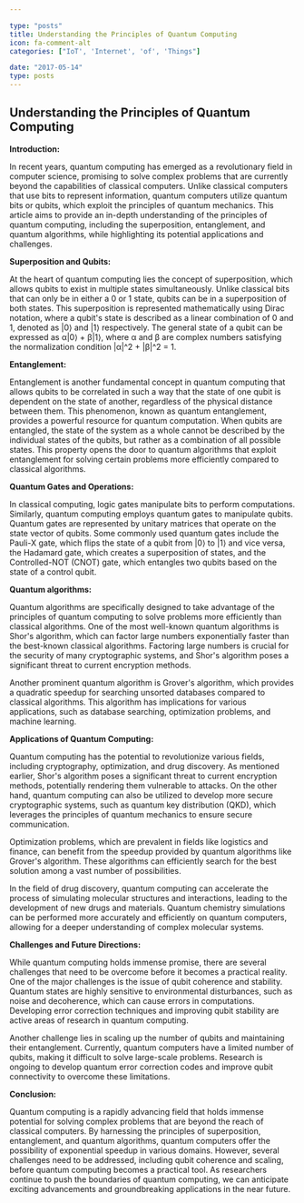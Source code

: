 ```yaml
---

type: "posts"
title: Understanding the Principles of Quantum Computing
icon: fa-comment-alt
categories: ["IoT', 'Internet', 'of', 'Things"]

date: "2017-05-14"
type: posts
---
```





## Understanding the Principles of Quantum Computing

**Introduction:**

In recent years, quantum computing has emerged as a revolutionary field in computer science, promising to solve complex problems that are currently beyond the capabilities of classical computers. Unlike classical computers that use bits to represent information, quantum computers utilize quantum bits or qubits, which exploit the principles of quantum mechanics. This article aims to provide an in-depth understanding of the principles of quantum computing, including the superposition, entanglement, and quantum algorithms, while highlighting its potential applications and challenges.

**Superposition and Qubits:**

At the heart of quantum computing lies the concept of superposition, which allows qubits to exist in multiple states simultaneously. Unlike classical bits that can only be in either a 0 or 1 state, qubits can be in a superposition of both states. This superposition is represented mathematically using Dirac notation, where a qubit's state is described as a linear combination of 0 and 1, denoted as |0⟩ and |1⟩ respectively. The general state of a qubit can be expressed as α|0⟩ + β|1⟩, where α and β are complex numbers satisfying the normalization condition |α|^2 + |β|^2 = 1.

**Entanglement:**

Entanglement is another fundamental concept in quantum computing that allows qubits to be correlated in such a way that the state of one qubit is dependent on the state of another, regardless of the physical distance between them. This phenomenon, known as quantum entanglement, provides a powerful resource for quantum computation. When qubits are entangled, the state of the system as a whole cannot be described by the individual states of the qubits, but rather as a combination of all possible states. This property opens the door to quantum algorithms that exploit entanglement for solving certain problems more efficiently compared to classical algorithms.

**Quantum Gates and Operations:**

In classical computing, logic gates manipulate bits to perform computations. Similarly, quantum computing employs quantum gates to manipulate qubits. Quantum gates are represented by unitary matrices that operate on the state vector of qubits. Some commonly used quantum gates include the Pauli-X gate, which flips the state of a qubit from |0⟩ to |1⟩ and vice versa, the Hadamard gate, which creates a superposition of states, and the Controlled-NOT (CNOT) gate, which entangles two qubits based on the state of a control qubit.

**Quantum algorithms:**

Quantum algorithms are specifically designed to take advantage of the principles of quantum computing to solve problems more efficiently than classical algorithms. One of the most well-known quantum algorithms is Shor's algorithm, which can factor large numbers exponentially faster than the best-known classical algorithms. Factoring large numbers is crucial for the security of many cryptographic systems, and Shor's algorithm poses a significant threat to current encryption methods.

Another prominent quantum algorithm is Grover's algorithm, which provides a quadratic speedup for searching unsorted databases compared to classical algorithms. This algorithm has implications for various applications, such as database searching, optimization problems, and machine learning.

**Applications of Quantum Computing:**

Quantum computing has the potential to revolutionize various fields, including cryptography, optimization, and drug discovery. As mentioned earlier, Shor's algorithm poses a significant threat to current encryption methods, potentially rendering them vulnerable to attacks. On the other hand, quantum computing can also be utilized to develop more secure cryptographic systems, such as quantum key distribution (QKD), which leverages the principles of quantum mechanics to ensure secure communication.

Optimization problems, which are prevalent in fields like logistics and finance, can benefit from the speedup provided by quantum algorithms like Grover's algorithm. These algorithms can efficiently search for the best solution among a vast number of possibilities.

In the field of drug discovery, quantum computing can accelerate the process of simulating molecular structures and interactions, leading to the development of new drugs and materials. Quantum chemistry simulations can be performed more accurately and efficiently on quantum computers, allowing for a deeper understanding of complex molecular systems.

**Challenges and Future Directions:**

While quantum computing holds immense promise, there are several challenges that need to be overcome before it becomes a practical reality. One of the major challenges is the issue of qubit coherence and stability. Quantum states are highly sensitive to environmental disturbances, such as noise and decoherence, which can cause errors in computations. Developing error correction techniques and improving qubit stability are active areas of research in quantum computing.

Another challenge lies in scaling up the number of qubits and maintaining their entanglement. Currently, quantum computers have a limited number of qubits, making it difficult to solve large-scale problems. Research is ongoing to develop quantum error correction codes and improve qubit connectivity to overcome these limitations.

**Conclusion:**

Quantum computing is a rapidly advancing field that holds immense potential for solving complex problems that are beyond the reach of classical computers. By harnessing the principles of superposition, entanglement, and quantum algorithms, quantum computers offer the possibility of exponential speedup in various domains. However, several challenges need to be addressed, including qubit coherence and scaling, before quantum computing becomes a practical tool. As researchers continue to push the boundaries of quantum computing, we can anticipate exciting advancements and groundbreaking applications in the near future.